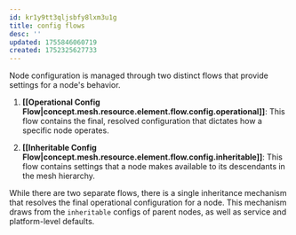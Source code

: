 ```yaml
---
id: kr1y9tt3qljsbfy8lxm3u1g
title: config flows
desc: ''
updated: 1755846060719
created: 1752325627733
---
```


Node configuration is managed through two distinct flows that provide settings for a node's behavior.

1.  **[[Operational Config Flow|concept.mesh.resource.element.flow.config.operational]]**: This flow contains the final, resolved configuration that dictates how a specific node operates.

2.  **[[Inheritable Config Flow|concept.mesh.resource.element.flow.config.inheritable]]**: This flow contains settings that a node makes available to its descendants in the mesh hierarchy.

While there are two separate flows, there is a single inheritance mechanism that resolves the final operational configuration for a node. This mechanism draws from the `inheritable` configs of parent nodes, as well as service and platform-level defaults.
